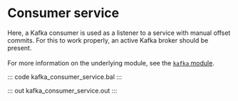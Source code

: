 # Consumer service

Here, a Kafka consumer is used as a listener
to a service with manual offset commits.
For this to work properly, an active Kafka broker should be present.<br/><br/>
For more information on the underlying module, 
see the [`kafka` module](https://lib.ballerina.io/ballerinax/kafka/latest).

::: code kafka_consumer_service.bal :::

::: out kafka_consumer_service.out :::